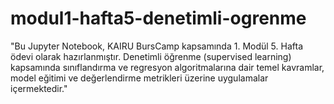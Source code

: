 # modul1-hafta5-denetimli-ogrenme
"Bu Jupyter Notebook, KAIRU BursCamp kapsamında 1. Modül 5. Hafta ödevi olarak hazırlanmıştır. Denetimli öğrenme (supervised learning) kapsamında sınıflandırma ve regresyon algoritmalarına dair temel kavramlar, model eğitimi ve değerlendirme metrikleri üzerine uygulamalar içermektedir."
